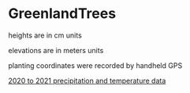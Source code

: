 # GreenlandTrees

heights are in cm units

elevations are in meters units

planting coordinates were recorded by handheld GPS

[2020 to 2021 precipitation and temperature data](./GT_Geodata/GreenlandTrees/precipitation_temperature_gauge/QANASIASSAT_UTC_2020-2021.csv)
